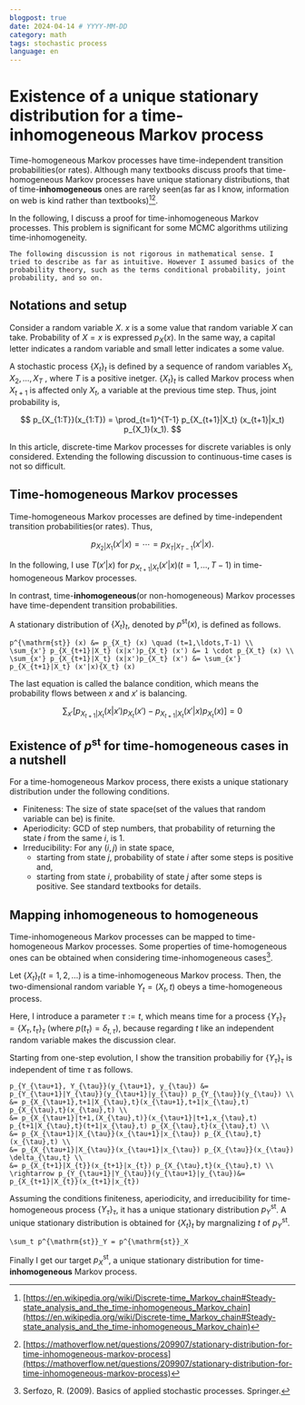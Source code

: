 ```yaml
---
blogpost: true
date: 2024-04-14 # YYYY-MM-DD
category: math
tags: stochastic process
language: en
--- 
```


# Existence of a unique stationary distribution for a time-inhomogeneous Markov process
Time-homogeneous Markov processes have time-independent transition probabilities(or rates). Although many textbooks discuss proofs that time-homogeneous Markov processes have unique stationary distributions, that of time-**inhomogeneous** ones are rarely seen(as far as I know, information on web is kind rather than textbooks)[^wiki][^mathoverflow].

In the following, I discuss a proof for time-inhomogeneous Markov processes. This problem is significant for some MCMC algorithms utilizing time-inhomogeneity.

```{Attention}
The following discussion is not rigorous in mathematical sense. I tried to describe as far as intuitive. However I assumed basics of the probability theory, such as the terms conditional probability, joint probability, and so on. 
```

## Notations and setup
Consider a random variable $X$. $x$ is a some value that random variable $X$ can take. Probability of $X=x$ is expressed $p_X(x)$. In the same way, a capital letter indicates a random variable and small letter indicates a some value. 

A stochastic process $\{X_t\}_t$ is defined by a sequence of random variables $X_1, X_2, \ldots ,X_T$ , where $T$ is a positive inetger. $\{X_t\}_t$ is called Markov process when $X_{t+1}$ is affected only $X_t$, a variable at the previous time step. Thus, joint probability is,

$$
p_{X_{1:T}}(x_{1:T}) = \prod_{t=1}^{T-1} p_{X_{t+1}|X_t} (x_{t+1}|x_t) p_{X_1}(x_1).
$$

In this article, discrete-time Markov processes for discrete variables is only considered. Extending the following discussion to continuous-time cases is not so difficult.

## Time-homogeneous Markov processes
Time-homogeneous Markov processes are defined by time-independent transition probabilities(or rates). Thus,

$$
p_{X_2|X_1} (x'|x) = \cdots = p_{X_T|X_{T-1}} (x'|x).
$$

In the following, I use $T(x'|x)$ for  $p_{X_{t+1}|X_t} (x'|x) (t=1,\ldots,T-1)$ in time-homogeneous Markov processes.

In contrast, time-**inhomogeneous**(or non-homogeneous) Markov processes have time-dependent transition probabilities.

A stationary distribution of $\{X_t\}_t$, denoted by $p^{\mathrm{st}}(x)$, is defined as follows.

```{math}
p^{\mathrm{st}} (x) &= p_{X_t} (x) \quad (t=1,\ldots,T-1) \\
\sum_{x'} p_{X_{t+1}|X_t} (x|x')p_{X_t} (x') &= 1 \cdot p_{X_t} (x) \\
\sum_{x'} p_{X_{t+1}|X_t} (x|x')p_{X_t} (x') &= \sum_{x'} p_{X_{t+1}|X_t} (x'|x){X_t} (x)
```

The last equation is called the balance condition, which means the probability flows between $x$ and $x'$ is balancing.

$$
\sum_{x'} [p_{X_{t+1}|X_t} (x|x')p_{X_t} (x') - p_{X_{t+1}|X_t} (x'|x)p_{X_t} (x)] = 0
$$

## Existence of $p^{\mathrm{st}}$ for time-homogeneous cases in a nutshell
For a time-homogeneous Markov process, there exists a unique stationary distribution under the following conditions.
- Finiteness: The size of state space(set of the values that random variable can be) is finite.
- Aperiodicity: GCD of step numbers, that probability of returning the state $i$ from the same $i$, is 1.
- Irreducibility: For any $(i,j)$ in state space, 
  - starting from state $j$, probability of state $i$ after some steps is positive and,
  - starting from state $i$, probability of state $j$ after some steps is positive.
See standard textbooks for details.
## Mapping inhomogeneous to homogeneous
Time-inhomogeneous Markov processes can be mapped to time-homogeneous Markov processes. Some properties of time-homogeneous ones can be obtained when considering time-inhomogeneous cases[^serfozo2009].

Let $\{X_t\}_t (t=1,2,\ldots)$  is a time-inhomogeneous Markov process. Then, the two-dimensional random variable $Y_{t} = (X_t, t)$ obeys a time-homogeneous process.

Here, I introduce a parameter $\tau := t$, which means time for a process $\{ Y_{\tau} \}_{\tau}=\{ X_{\tau}, t_{\tau} \}_{\tau}$ (where $p(t_{\tau})=\delta_{t,\tau}$), because regarding $t$ like an independent random variable makes the discussion clear.

Starting from one-step evolution,  I show the transition probabiliy for $\{ Y_{\tau} \}_{\tau}$ is independent of time $\tau$ as follows.

```{math}
p_{Y_{\tau+1}, Y_{\tau}}(y_{\tau+1}, y_{\tau}) &= p_{Y_{\tau+1}|Y_{\tau}}(y_{\tau+1}|y_{\tau}) p_{Y_{\tau}}(y_{\tau}) \\
&= p_{X_{\tau+1},t+1|X_{\tau},t}(x_{\tau+1},t+1|x_{\tau},t) p_{X_{\tau},t}(x_{\tau},t) \\
&= p_{X_{\tau+1}|t+1,(X_{\tau},t)}(x_{\tau+1}|t+1,x_{\tau},t) p_{t+1|X_{\tau},t}(t+1|x_{\tau},t) p_{X_{\tau},t}(x_{\tau},t) \\
&= p_{X_{\tau+1}|X_{\tau}}(x_{\tau+1}|x_{\tau}) p_{X_{\tau},t}(x_{\tau},t) \\
&= p_{X_{\tau+1}|X_{\tau}}(x_{\tau+1}|x_{\tau}) p_{X_{\tau}}(x_{\tau}) \delta_{\tau,t} \\
&= p_{X_{t+1}|X_{t}}(x_{t+1}|x_{t}) p_{X_{\tau},t}(x_{\tau},t) \\
\rightarrow p_{Y_{\tau+1}|Y_{\tau}}(y_{\tau+1}|y_{\tau})&= p_{X_{t+1}|X_{t}}(x_{t+1}|x_{t})
```

Assuming the conditions finiteness, aperiodicity, and irreducibility for time-homogeneous process $\{ Y_{\tau} \}_{\tau}$,  it has a unique stationary distribution $p^{\mathrm{st}}_Y$. A unique stationary distribution is obtained for $\{ X_t \}_t$ by margnalizing $t$ of $p^{\mathrm{st}}_Y$.

```{math}
\sum_t p^{\mathrm{st}}_Y = p^{\mathrm{st}}_X
```

Finally I get our target $p^{\mathrm{st}}_X$,  a unique stationary distribution for time-**inhomogeneous** Markov process.

[^wiki]: [https://en.wikipedia.org/wiki/Discrete-time_Markov_chain#Steady-state_analysis_and_the_time-inhomogeneous_Markov_chain](https://en.wikipedia.org/wiki/Discrete-time_Markov_chain#Steady-state_analysis_and_the_time-inhomogeneous_Markov_chain)

[^mathoverflow]: [https://mathoverflow.net/questions/209907/stationary-distribution-for-time-inhomogeneous-markov-process](https://mathoverflow.net/questions/209907/stationary-distribution-for-time-inhomogeneous-markov-process)

[^serfozo2009]: Serfozo, R. (2009). Basics of applied stochastic processes. Springer.

